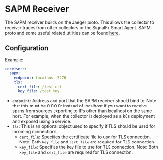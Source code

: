 # SAPM Receiver 

The SAPM receiver builds on the Jaeger proto. This allows the collector to receiver traces 
from other collectors or the SignalFx Smart Agent. SAPM proto and some useful related 
utilities can be found [here](https://github.com/signalfx/sapm-proto/).

## Configuration

Example:

```yaml
receivers:
  sapm:
    endpoint: localhost:7276
    tls:
      cert_file: /test.crt
      key_file: /test.key
```

* `endpoint`: Address and port that the SAPM receiver should bind to. Note that this must be 0.0.0.0:<port> instead of localhost if you want to receive spans from sources exporting to IPs other than localhost on the same host. For example, when the collector is deployed as a k8s deployment and exposed using a service.
* `tls`: This is an optional object used to specify if TLS should be used for incoming connections.
    * `cert_file`: Specifies the certificate file to use for TLS connection.  Note: Both `key_file` and `cert_file` are required for TLS connection. 
    * `key_file`: Specifies the key file to use for TLS connection. Note: Both `key_file` and `cert_file` are required for TLS connection. 
 